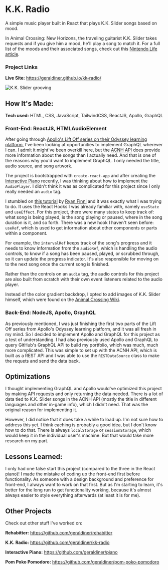 # K.K. Radio

A simple music player built in React that plays K.K. Slider songs based on mood.

In Animal Crossing: New Horizons, the traveling guitarist K.K. Slider takes requests and if you give him a mood, he'll play a song to match it. For a full list of the moods and their associated songs, check out this [Nintendo Life article](https://www.nintendolife.com/guides/animal-crossing-new-horizons-k-k-slider-songs-concert-guide-and-complete-k-k-song-list).

### Project Links

**Live Site:** https://geraldiner.github.io/kk-radio/

![K.K. Slider grooving](https://i.imgur.com/qlQJLKN.gif)

## How It's Made:

**Tech used:** HTML, CSS, JavaScript, TailwindCSS, ReactJS, Apollo, GraphQL

### Front-End: ReactJS, HTMLAudioElement

After going through [Apollo's Lift Off series on their Odyssey learning platform](https://odyssey.apollographql.com/), I've been looking at opportunities to implement GraphQL wherever I can. I admit it might've been overkill here, but the [ACNH API](https://acnhapi.com/doc) does provide more information about the songs than I actually need. And that is one of the reasons why you'd want to implement GraphQL. I only needed the title, audio source, and song artwork.

The project is bootstrapped with `create-react-app` and after creating the [Interactive Piano](https://github.com/geraldiner/piano) recently, I was thinking about how to implement the `AudioPlayer`. I didn't think it was as complicated for this project since I only really needed an `audio` tag.

I stumbled on [this tutorial](https://letsbuildui.dev/articles/building-an-audio-player-with-react-hooks) by [Ryan Finni](https://github.com/rfinni) and it was exactly what I was trying to do. It uses the React Hooks I was already familiar with, namely `useState` and `useEffect`. For this project, there were many states to keep track of: what song is being played, is the song playing or paused, where in the song duration is it, and so forth. There was a new hook I haven't seen before: `useRef`, which is used to get information about other components or parts within a component.

For example, the `intervalRef` keeps track of the song's progress and it needs to know information from the `audioRef`, which is handling the audio controls, to know if a song has been paused, played, or scrubbed through, so it can update the progress indicator. It's also responsible for moving on to the next song once the current song is finished.

Rather than the controls on an `audio` tag, the audio controls for this project are also built from scratch with their own event listeners related to the audio player.

Instead of the color gradient backdrop, I opted to add images of K.K. Slider himself, which were found on the [Animal Crossing Wiki](https://animalcrossing.fandom.com/wiki/K.K._Slider).

### Back-End: NodeJS, Apollo, GraphQL

As previously mentioned, I was just finishing the first two parts of the Lift Off series from Apollo's Odyssey learning platform, and it was all fresh in my mind. So I decided to implement Apollo and GraphQL for this project as a test of understanding. I had also previously used Apollo and GraphQL to query GitHub's GraphQL API to build my portfolio, which was much, much more complicated. This was simple to set up with the ACNH API, which is built as a REST API and I was able to use the `RESTDataSource` class to make the requets and send the data back.

## Optimizations

I thought implementing GraphQL and Apollo would've optimized this project by making API requests and only returning the data needed. There is a lot of data tied to K.K. Slider songs in the ACNH API (mostly the title in different languages and other in-game info), which I didn't need. That was the original reason for implementing it.

However, I did notice that it does take a while to load up. I'm not sure how to address this yet. I think caching is probably a good idea, but I don't know how to do that. There is always `localStorage` or `sessionStorage`, which would keep it in the individual user's machine. But that would take more research on my part.

## Lessons Learned:

I only had one false start this project (compared to the three in the React piano)! I made the mistake of coding up the front-end first before functionality. As someone with a design background and preference for front-end, I always want to work on that first. But as I'm starting to learn, it's better for the long run to get functionality working, because it's almost always easier to style everything afterwards (at least it is for me).

## Other Projects

Check out other stuff I've worked on:

**Rehabitter:** https://github.com/geraldiner/rehabitter

**K.K. Radio:** https://github.com/geraldiner/kk-radio

**Interactive Piano:** https://github.com/geraldiner/piano

**Pom Poko Pomodoro:** https://github.com/geraldiner/pom-poko-pomodoro
